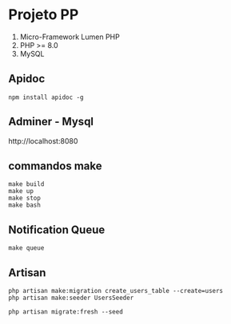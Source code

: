 # Projeto PP

1. Micro-Framework Lumen PHP 
2. PHP >= 8.0
3. MySQL 


## Apidoc

```
npm install apidoc -g
```

## Adminer - Mysql

http://localhost:8080

## commandos make 
```
make build
make up
make stop
make bash
```

## Notification Queue

```
make queue 
```

## Artisan
```
php artisan make:migration create_users_table --create=users
php artisan make:seeder UsersSeeder

php artisan migrate:fresh --seed

```
